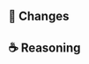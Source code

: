 ## 🧢 Changes



## ☕️ Reasoning



<!--
If this PR is related to a specific issue, uncomment this section
and link it via the following text:

## 🎫 Affected issues

Fixes: INSERT_ISSUE_NUMBER

-->

<!--
If this is a WIP PR and you have todos left, feel free to uncomment this and turn this PR into a draft, see https://github.blog/2019-02-14-introducing-draft-pull-requests/

## 📌 Todos

-->
